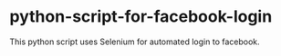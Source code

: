 # python-script-for-facebook-login
This python script uses Selenium for automated login to facebook.

